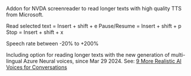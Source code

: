 
Addon for NVDA screenreader to read longer texts with high quality TTS from Microsoft.

Read selected text = Insert + shift + e
Pause/Resume = Insert + shift + p
Stop = Insert + shift + x

Speech rate between -20% to +200%

Including option for reading longer texts with the new generation of multi-lingual Azure Neural voices, since Mar 29 2024.
See: 
[9 More Realistic AI Voices for Conversations](https://techcommunity.microsoft.com/t5/ai-azure-ai-services-blog/9-more-realistic-ai-voices-for-conversations-now-generally/ba-p/4099471)
